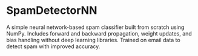 # SpamDetectorNN
A simple neural network-based spam classifier built from scratch using NumPy. Includes forward and backward propagation, weight updates, and bias handling without deep learning libraries. Trained on email data to detect spam with improved accuracy.
